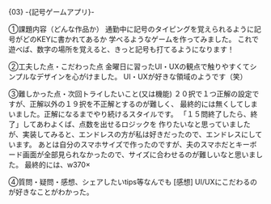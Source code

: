 {03} -{記号ゲームアプリ}-

①課題内容（どんな作品か）
通勤中に記号のタイピングを覚えられるように記号がどのKEYに書かれてあるか
学べるようなゲームを作ってみました。
これで遊べば、数字の場所を覚えると、きっと記号も打てるようになります！

②工夫した点・こだわった点
金曜日に習ったUI・UXの観点で触りやすくてシンプルなデザインを心がけました。
UI・UXが好きな領域のようです（笑）

③難しかった点・次回トライしたいこと(又は機能)
２０択で１つ正解の設定ですが、正解以外の１９択を不正解とするのが難しく、
最終的には無くしてしまいました。正解になるまでやり続けるスタイルです。
「１５問終了したら、終了」してあわよくば、点数を出せるロジックを
作りたいなと思っていましたが、実装してみると、エンドレスの方が私は好きだったので、エンドレスにしています。
あとは自分のスマホサイズで作ったのですが、夫のスマホだとキーボード画面が全部見られなかったので、サイズに合わせるのが難しいなと思いました。
最終的には、w370×

④質問・疑問・感想、シェアしたいtips等なんでも
[感想]
UI/UXにこだわるのが好きなことがわかった。
